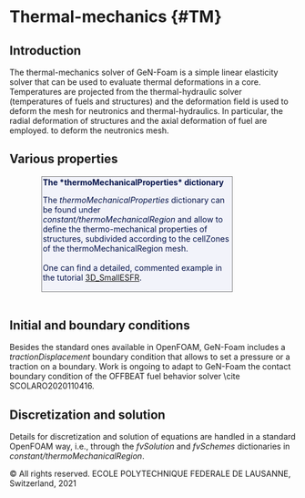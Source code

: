 
# Thermal-mechanics {#TM}

## Introduction

The thermal-mechanics solver of GeN-Foam is a simple linear elasticity solver that can be used to evaluate thermal deformations in a core. Temperatures are projected from the thermal-hydraulic solver (temperatures of fuels and structures) and the deformation field is used to deform the mesh for neutronics and thermal-hydraulics. In particular, the radial deformation of structures and the axial deformation of fuel are employed. to deform the neutronics mesh. 


## Various properties

<div class="border-box" style='padding:0.1em; margin-left: 4em;  margin-right: 8em;  border: 1px solid gray; background-color:#f2f3fa; color:#05134a'>
<b>The *thermoMechanicalProperties* dictionary</b>

The *thermoMechanicalProperties* dictionary can be found under *constant/thermoMechanicalRegion* and allow to define the thermo-mechanical properties of structures, subdivided according to the cellZones of the thermoMechanicalRegion mesh. 
<br><br>One can find a detailed, commented example in the tutorial 
[3D_SmallESFR](https://gitlab.com/foam-for-nuclear/GeN-Foam/-/tree/master/Tutorials/3D_SmallESFR/rootCase/constant/thermoMechanicalRegion/thermoMechanicalProperties).
</div>
<br>

## Initial and boundary conditions

Besides the standard ones available in OpenFOAM, GeN-Foam includes a *tractionDisplacement* boundary condition that allows to set a pressure or a traction on a boundary. Work is ongoing to adapt to GeN-Foam the contact boundary condition of the OFFBEAT fuel behavior solver \cite SCOLARO2020110416. 


## Discretization and solution

Details for discretization and solution of equations are handled in a standard OpenFOAM way, i.e., through the *fvSolution* and *fvSchemes* dictionaries in *constant/thermoMechanicalRegion*. 

© All rights reserved. ECOLE POLYTECHNIQUE FEDERALE DE LAUSANNE, Switzerland, 2021
